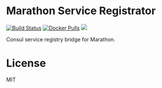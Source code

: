 # Marathon Service Registrator
[![Build Status](https://travis-ci.org/x-cray/marathon-service-registrator.svg?branch=master)](https://travis-ci.org/x-cray/marathon-service-registrator)
[![Docker Pulls](https://img.shields.io/docker/pulls/xcray/marathon-service-registrator.svg)](https://hub.docker.com/r/xcray/marathon-service-registrator/)
[![](https://badge.imagelayers.io/xcray/marathon-service-registrator:latest.svg)](https://imagelayers.io/?images=xcray/marathon-service-registrator:latest 'Get your own badge on imagelayers.io')

Consul service registry bridge for Marathon.

# License
MIT
